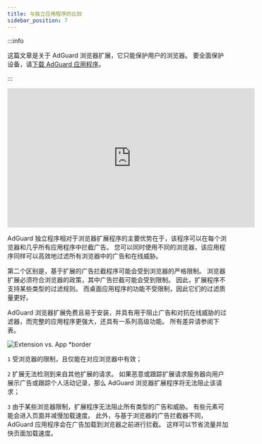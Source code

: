 ```yaml
---
title: 与独立应用程序的比较
sidebar_position: 7
---
```


:::info

这篇文章是关于 AdGuard 浏览器扩展，它只能保护用户的浏览器。 要全面保护设备，请[下载 AdGuard 应用程序](https://agrd.io/download-kb-adblock)。

:::

<iframe width="560" height="315" class="youtube-video" src="https://www.youtube-nocookie.com/embed/ZGwceZP-0mM" title="YouTube video player" frameborder="0" allow="accelerometer; autoplay; clipboard-write; encrypted-media; gyroscope; picture-in-picture" allowfullscreen></iframe>

AdGuard 独立程序相对于浏览器扩展程序的主要优势在于，该程序可以在每个浏览器和几乎所有应用程序中拦截广告。 您可以同时使用不同的浏览器，该应用程序同样可以高效地过滤所有浏览器中的广告和在线威胁。

第二个区别是，基于扩展的广告拦截程序可能会受到浏览器的严格限制。 浏览器扩展必须符合浏览器的政策，其中广告拦截可能会受到限制。 因此，扩展程序不支持某些类型的过滤规则。 而桌面应用程序的功能不受限制，因此它们的过滤质量更好。

AdGuard 浏览器扩展免费且易于安装，并具有用于阻止广告和对抗在线威胁的过滤器，而完整的应用程序更强大，还具有一系列高级功能。 所有差异请参阅下表。

![Extension vs. App \*border](https://cdn.adtidy.org/content/Kb/ad_blocker/browser_extension/ad_blocker_browser_extension_comparison.png)

`1` 受浏览器的限制，且仅能在对应浏览器中有效；

`2` 扩展无法检测到来自其他扩展的请求。 如果恶意或跟踪扩展请求服务器向用户展示广告或跟踪个人活动记录，那么 AdGuard 浏览器扩展程序将无法阻止该请求；

`3` 由于某些浏览器限制，扩展程序无法阻止所有类型的广告和威胁。 有些元素可能会进入页面并减慢加载速度。 此外，与基于浏览器的广告拦截器不同，AdGuard 应用程序会在广告加载到浏览器之前进行拦截。 这样可以节省流量并加快页面加载速度。
